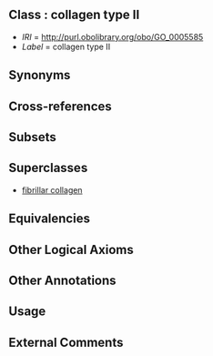 
## Class : collagen type II

 * *IRI* = http://purl.obolibrary.org/obo/GO_0005585
 * *Label* = collagen type II

## Synonyms


## Cross-references


## Subsets


## Superclasses

 * [fibrillar collagen](../../GO/83/GO_0005583.md)

## Equivalencies


## Other Logical Axioms


## Other Annotations


## Usage


## External Comments

